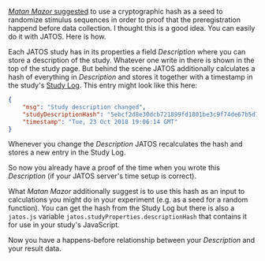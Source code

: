 [_Matan Mazor_ suggested](https://medium.com/@mazormatan/cryptographic-preregistration-from-newton-to-fmri-df0968377bb2) to use a cryptographic hash as a seed to randomize stimulus sequences in order to proof that the preregistration happend before data collection. I thought this is a good idea. You can easily do it with JATOS. Here is how.

Each JATOS study has in its properties a field _Description_ where you can store a description of the study. Whatever one write in there is shown in the top of the study page. But behind the scene JATOS additionally calculates a hash of everything in _Description_ and stores it together with a timestamp in the study's [Study Log](http://www.jatos.org/Study-Log.html). This entry might look like this here:

```json
{
    "msg": "Study description changed",
    "studyDescriptionHash": "5ebcf2d8e30dcb721899fd1801be3c9f74de67b5d713ec00f50f94555b73ff69",
    "timestamp": "Tue, 23 Oct 2018 19:06:14 GMT"
}
```

Whenever you change the _Description_ JATOS recalculates the hash and stores a new entry in the Study Log. 

So now you already have a proof of the time when you wrote this _Description_ (if your JATOS server's time setup is correct).

What _Matan Mazor_ additionally suggest is to use this hash as an input to calculations you might do in your experiment (e.g. as a seed for a random function). You can get the hash from the Study Log but there is also a `jatos.js` variable `jatos.studyProperties.descriptionHash` that contains it for use in your study's JavaScript.

Now you have a happens-before relationship between your _Description_ and your result data.
